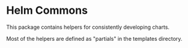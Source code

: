 # Helm Commons

This package contains helpers for consistently developing charts.

Most of the helpers are defined as "partials" in the templates
directory.
